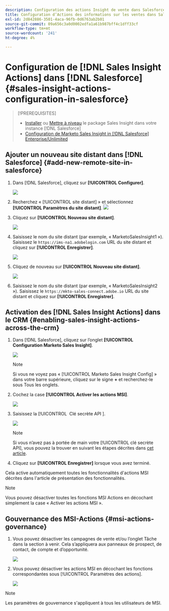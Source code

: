 ```yaml
---
description: Configuration des actions Insight de vente dans Salesforce - Documentation de Marketo - Documentation du produit
title: Configuration d’Actions des informations sur les ventes dans Salesforce
exl-id: 2d842886-3501-4aca-96fb-0d6763ab2b01
source-git-commit: 09a656c3a0d0002edfa1a61b987bff4c1dff33cf
workflow-type: tm+mt
source-wordcount: '241'
ht-degree: 4%

---
```


# Configuration de [!DNL Sales Insight Actions] dans [!DNL Salesforce] {#sales-insight-actions-configuration-in-salesforce}

>[!PREREQUISITES]
>
>* [Installer](/help/marketo/product-docs/marketo-sales-insight/msi-for-salesforce/installation/install-marketo-sales-insight-package-in-salesforce-appexchange.md) ou [Mettre à niveau](/help/marketo/product-docs/marketo-sales-insight/msi-for-salesforce/upgrading/upgrading-your-msi-package.md) le package Sales Insight dans votre instance [!DNL Salesforce]
>* [Configuration de Marketo Sales Insight in [!DNL Salesforce] Enterprise/Unlimited](/help/marketo/product-docs/marketo-sales-insight/msi-for-salesforce/configuration/configure-marketo-sales-insight-in-salesforce-enterprise-unlimited.md)

## Ajouter un nouveau site distant dans [!DNL Salesforce] {#add-new-remote-site-in-salesforce}

1. Dans [!DNL Salesforce], cliquez sur **[!UICONTROL Configurer]**.

   ![](assets/msi-actions-configuration-in-salesforce-1.png)

1. Recherchez « [!UICONTROL site distant] » et sélectionnez **[!UICONTROL Paramètres du site distant]**.
   ![](assets/msi-actions-configuration-in-salesforce-2.png)

1. Cliquez sur **[!UICONTROL Nouveau site distant]**.

   ![](assets/msi-actions-configuration-in-salesforce-3.png)

1. Saisissez le nom du site distant (par exemple, « MarketoSalesInsight1 »). Saisissez le `https://ims-na1.adobelogin.com` URL du site distant et cliquez sur **[!UICONTROL Enregistrer]**.

   ![](assets/msi-actions-configuration-in-salesforce-4.png)

1. Cliquez de nouveau sur **[!UICONTROL Nouveau site distant]**.

   ![](assets/msi-actions-configuration-in-salesforce-4a.png)

1. Saisissez le nom du site distant (par exemple, « MarketoSalesInsight2 »). Saisissez le `https://mkto-sales-connect.adobe.io` URL du site distant et cliquez sur **[!UICONTROL Enregistrer]**.

## Activation des [!DNL Sales Insight Actions] dans le CRM {#enabling-sales-insight-actions-across-the-crm}

1. Dans [!DNL Salesforce], cliquez sur l’onglet **[!UICONTROL Configuration Marketo Sales Insight]**.

   ![](assets/msi-actions-configuration-in-salesforce-5.png)

   >[!NOTE]
   >
   >Si vous ne voyez pas « [!UICONTROL Marketo Sales Insight Config] » dans votre barre supérieure, cliquez sur le signe **+** et recherchez-le sous Tous les onglets.

1. Cochez la case **[!UICONTROL Activer les actions MSI]**.

   ![](assets/msi-actions-configuration-in-salesforce-6.png)

1. Saisissez la [!UICONTROL &#x200B; Clé secrète API &#x200B;].

   ![](assets/msi-actions-configuration-in-salesforce-7.png)

   >[!NOTE]
   >
   >Si vous n’avez pas à portée de main votre [!UICONTROL clé secrète API], vous pouvez la trouver en suivant les étapes décrites dans [cet article](/help/marketo/product-docs/marketo-sales-insight/msi-for-salesforce/configuration/configure-marketo-sales-insight-in-salesforce-enterprise-unlimited.md).

1. Cliquez sur **[!UICONTROL Enregistrer]** lorsque vous avez terminé.

Cela active automatiquement toutes les fonctionnalités d&#39;actions MSI décrites dans l&#39;article de présentation des fonctionnalités.

>[!NOTE]
>
>Vous pouvez désactiver toutes les fonctions MSI Actions en décochant simplement la case « Activer les actions MSI ».

## Gouvernance des MSI-Actions {#msi-actions-governance}

1. Vous pouvez désactiver les campagnes de vente et/ou l’onglet Tâche dans la section à venir. Cela s’appliquera aux panneaux de prospect, de contact, de compte et d’opportunité.

   ![](assets/msi-actions-configuration-in-salesforce-8.png)

1. Vous pouvez désactiver les actions MSI en décochant les fonctions correspondantes sous [!UICONTROL Paramètres des actions].

   ![](assets/msi-actions-configuration-in-salesforce-9.png)

>[!NOTE]
>
>Les paramètres de gouvernance s&#39;appliquent à tous les utilisateurs de MSI.

